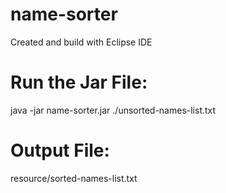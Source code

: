 # name-sorter
Created and build with Eclipse IDE

# Run the Jar File:
java -jar name-sorter.jar ./unsorted-names-list.txt
# Output File:
resource/sorted-names-list.txt
